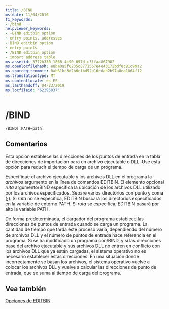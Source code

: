 ```yaml
---
title: /BIND
ms.date: 11/04/2016
f1_keywords:
- /bind
helpviewer_keywords:
- -BIND editbin option
- entry points, addresses
- BIND editbin option
- entry points
- /BIND editbin option
- import address table
ms.assetid: 3772b330-1868-4c90-857d-c31faa867982
ms.openlocfilehash: e8ba0a5f0235c8771567e4e43172bdf8c81c99a2
ms.sourcegitcommit: 0ab61bc3d2b6cfbd52a16c6ab2b97a8ea1864f12
ms.translationtype: MT
ms.contentlocale: es-ES
ms.lasthandoff: 04/23/2019
ms.locfileid: "62295037"
---
```

# <a name="bind"></a>/BIND

```
/BIND[:PATH=path]
```

## <a name="remarks"></a>Comentarios

Esta opción establece las direcciones de los puntos de entrada en la tabla de direcciones de importación para un archivo ejecutable o DLL. Use esta opción para reducir el tiempo de carga de un programa.

Especifique el archivo ejecutable y los archivos DLL en el programa la *archivos* argumento en la línea de comandos EDITBIN. El elemento opcional *ruta* argumento/BIND especifica la ubicación de los archivos DLL utilizado por los archivos especificados. Separe varios directorios con punto y coma (**;**). Si *ruta* no se especifica, EDITBIN buscará los directorios especificados en la variable de entorno PATH. Si *ruta* se especifica, EDITBIN pasará por alto la variable PATH.

De forma predeterminada, el cargador del programa establece las direcciones de puntos de entrada cuando se carga un programa. La cantidad de tiempo que tarda este proceso varía, dependiendo del número de archivos DLL y el número de puntos de entrada hace referencia en el programa. Si se ha modificado un programa con/BIND, y si las direcciones base del archivo ejecutable y sus archivos DLL no entren en conflicto con los archivos DLL que ya están cargadas, el sistema operativo no es necesario establecer estas direcciones. En una situación donde incorrectamente se basan los archivos, el sistema operativo vuelve a colocar los archivos DLL y vuelve a calcular las direcciones de punto de entrada, que se suma al tiempo de carga del programa.

## <a name="see-also"></a>Vea también

[Opciones de EDITBIN](editbin-options.md)
